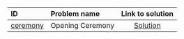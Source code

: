 | ID | Problem name | Link to solution |
|:---|:---|:---:|
| [ceremony](https://open.kattis.com/problems/ceremony) | Opening Ceremony | [Solution](https://github.com/versenyi98/kattis-solutions/tree/main/solutions/Opening%20Ceremony)|
